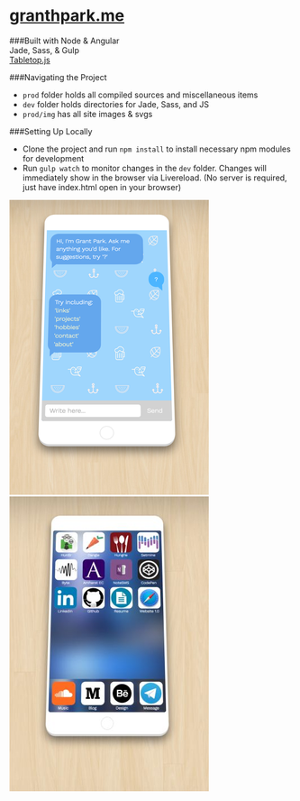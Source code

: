 # [granthpark.me](http://www.granthpark.me)
###Built with
Node & Angular  
Jade, Sass, & Gulp  
[Tabletop.js](https://github.com/jsoma/tabletop)  

###Navigating the Project
* `prod` folder holds all compiled sources and miscellaneous items
* `dev` folder holds directories for Jade, Sass, and JS
* `prod/img` has all site images & svgs  

###Setting Up Locally
* Clone the project and run `npm install` to install necessary npm modules for development
* Run `gulp watch` to monitor changes in the `dev` folder. Changes will immediately show in the browser via Livereload. (No server is required, just have index.html open in your browser)

![](prod/img/website2.png?raw=true "Grant Hyun Park")
![](prod/img/website.jpg?raw=true "Grant Hyun Park")
